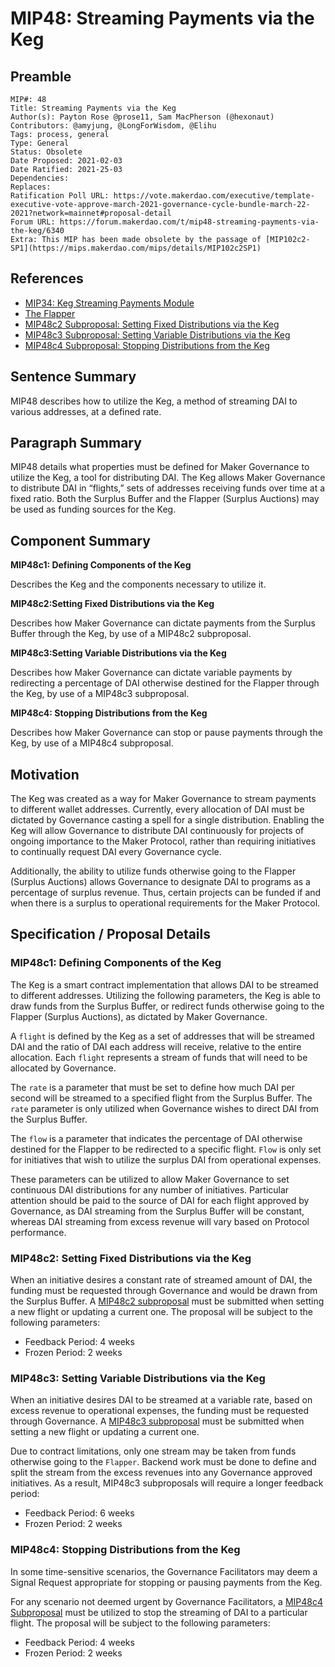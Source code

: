 # MIP48: Streaming Payments via the Keg

## Preamble

```
MIP#: 48
Title: Streaming Payments via the Keg
Author(s): Payton Rose @prose11, Sam MacPherson (@hexonaut)
Contributors: @amyjung, @LongForWisdom, @Elihu
Tags: process, general
Type: General
Status: Obsolete
Date Proposed: 2021-02-03
Date Ratified: 2021-25-03
Dependencies:
Replaces:  
Ratification Poll URL: https://vote.makerdao.com/executive/template-executive-vote-approve-march-2021-governance-cycle-bundle-march-22-2021?network=mainnet#proposal-detail
Forum URL: https://forum.makerdao.com/t/mip48-streaming-payments-via-the-keg/6340
Extra: This MIP has been made obsolete by the passage of [MIP102c2-SP1](https://mips.makerdao.com/mips/details/MIP102c2SP1)
```

## References

* [MIP34: Keg Streaming Payments Module](https://forum.makerdao.com/t/mip34-keg-streaming-payments-module/6013)
* [The Flapper](https://docs.makerdao.com/smart-contract-modules/system-stabilizer-module/flap-detailed-documentation)
* [MIP48c2 Subproposal: Setting Fixed Distributions via the Keg](https://github.com/makerdao/mips/blob/master/MIP48/MIP48c2%20Subproposal%20%5BTemplate%5D.md)
* [MIP48c3 Subproposal: Setting Variable Distributions via the Keg](https://github.com/makerdao/mips/blob/master/MIP48/MIP48c3%20Subproposal%20%5BTemplate%5D.md)
* [MIP48c4 Subproposal: Stopping Distributions from the Keg](https://github.com/makerdao/mips/blob/master/MIP48/MIP48c4%20Subproposal%20%5BTemplate%5D.md)

## Sentence Summary

MIP48 describes how to utilize the Keg, a method of streaming DAI to various addresses, at a defined rate.

## Paragraph Summary

MIP48 details what properties must be defined for Maker Governance to utilize the Keg, a tool for distributing DAI. The Keg allows Maker Governance to distribute DAI in “flights,” sets of addresses receiving funds over time at a fixed ratio. Both the Surplus Buffer and the Flapper (Surplus Auctions) may be used as funding sources for the Keg.

## Component Summary

**MIP48c1: Defining Components of the Keg**

Describes the Keg and the components necessary to utilize it.

**MIP48c2:Setting Fixed Distributions via the Keg**

Describes how Maker Governance can dictate payments from the Surplus Buffer through the Keg, by use of a MIP48c2 subproposal.

**MIP48c3:Setting Variable Distributions via the Keg**

Describes how Maker Governance can dictate variable payments by redirecting a percentage of DAI otherwise destined for the Flapper through the Keg, by use of a MIP48c3 subproposal.

**MIP48c4: Stopping Distributions from the Keg**

Describes how Maker Governance can stop or pause payments through the Keg, by use of a MIP48c4 subproposal.

## Motivation

The Keg was created as a way for Maker Governance to stream payments to different wallet addresses. Currently, every allocation of DAI must be dictated by Governance casting a spell for a single distribution. Enabling the Keg will allow Governance to distribute DAI continuously for projects of ongoing importance to the Maker Protocol, rather than requiring initiatives to continually request DAI every Governance cycle.

Additionally, the ability to utilize funds otherwise going to the Flapper (Surplus Auctions) allows Governance to designate DAI to programs as a percentage of surplus revenue. Thus, certain projects can be funded if and when there is a surplus to operational requirements for the Maker Protocol.

## Specification / Proposal Details

### MIP48c1: Defining Components of the Keg

The Keg is a smart contract implementation that allows DAI to be streamed to different addresses. Utilizing the following parameters, the Keg is able to draw funds from the Surplus Buffer, or redirect funds otherwise going to the Flapper (Surplus Auctions), as dictated by Maker Governance.

A `flight` is defined by the Keg as a set of addresses that will be streamed DAI and the ratio of DAI each address will receive, relative to the entire allocation. Each `flight` represents a stream of funds that will need to be allocated by Governance.

The `rate` is a parameter that must be set to define how much DAI per second will be streamed to a specified flight from the Surplus Buffer. The `rate` parameter is only utilized when Governance wishes to direct DAI from the Surplus Buffer.

The `flow` is a parameter that indicates the percentage of DAI otherwise destined for the Flapper to be redirected to a specific flight. `Flow` is only set for initiatives that wish to utilize the surplus DAI from operational expenses.

These parameters can be utilized to allow Maker Governance to set continuous DAI distributions for any number of initiatives. Particular attention should be paid to the source of DAI for each flight approved by Governance, as DAI streaming from the Surplus Buffer will be constant, whereas DAI streaming from excess revenue will vary based on Protocol performance.

### MIP48c2: Setting Fixed Distributions via the Keg

When an initiative desires a constant rate of streamed amount of DAI, the funding must be requested through Governance and would be drawn from the Surplus Buffer. A [MIP48c2 subproposal](https://github.com/makerdao/mips/blob/master/MIP48/MIP48c2%20Subproposal%20%5BTemplate%5D.md) must be submitted when setting a new flight or updating a current one. The proposal will be subject to the following parameters:

* Feedback Period: 4 weeks
* Frozen Period: 2 weeks

### MIP48c3: Setting Variable Distributions via the Keg

When an initiative desires DAI to be streamed at a variable rate, based on excess revenue to operational expenses, the funding must be requested through Governance. A [MIP48c3 subproposal](https://github.com/makerdao/mips/blob/master/MIP48/MIP48c3%20Subproposal%20%5BTemplate%5D.md) must be submitted when setting a new flight or updating a current one.

Due to contract limitations, only one stream may be taken from funds otherwise going to the `Flapper`. Backend work must be done to define and split the stream from the excess revenues into any Governance approved initiatives. As a result, MIP48c3 subproposals will require a longer feedback period:

* Feedback Period: 6 weeks
* Frozen Period: 2 weeks

### MIP48c4: Stopping Distributions from the Keg

In some time-sensitive scenarios, the Governance Facilitators may deem a Signal Request appropriate for stopping or pausing payments from the Keg.

For any scenario not deemed urgent by Governance Facilitators, a [MIP48c4 Subproposal](https://github.com/makerdao/mips/blob/master/MIP48/MIP48c4%20Subproposal%20%5BTemplate%5D.md) must be utilized to stop the streaming of DAI to a particular flight. The proposal will be subject to the following parameters:

* Feedback Period: 4 weeks
* Frozen Period: 2 weeks
